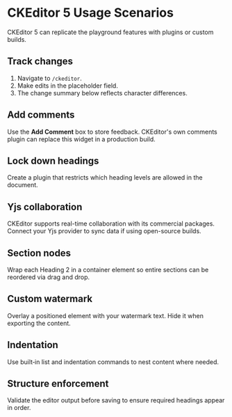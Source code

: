 # CKEditor 5 Usage Scenarios

CKEditor 5 can replicate the playground features with plugins or custom builds.

## Track changes

1. Navigate to `/ckeditor`.
2. Make edits in the placeholder field.
3. The change summary below reflects character differences.

## Add comments

Use the **Add Comment** box to store feedback. CKEditor's own comments plugin can replace this widget in a production build.

## Lock down headings

Create a plugin that restricts which heading levels are allowed in the document.

## Yjs collaboration

CKEditor supports real-time collaboration with its commercial packages. Connect your Yjs provider to sync data if using open-source builds.

## Section nodes

Wrap each Heading&nbsp;2 in a container element so entire sections can be reordered via drag and drop.

## Custom watermark

Overlay a positioned element with your watermark text. Hide it when exporting the content.

## Indentation

Use built‑in list and indentation commands to nest content where needed.

## Structure enforcement

Validate the editor output before saving to ensure required headings appear in order.
